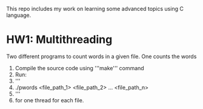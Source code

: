 This repo includes my work on learning some advanced topics using C language.

# HW1: Multithreading
Two different programs to count words in a given file. One counts the words
1.  Compile the source code using '''make''' command
2.  Run: 
3.  '''
4.  ./pwords <file_path_1> <file_path_2> ... <file_path_n>
5.  ''' 
6.  for one thread for each file.
